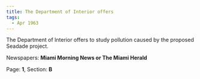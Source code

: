 ```yaml
---  
title: The Department of Interior offers  
tags:  
  - Apr 1963  
---  
```

  
The Department of Interior offers to study pollution caused by the proposed Seadade project.  
  
Newspapers: **Miami Morning News or The Miami Herald**  
  
Page: **1**, Section: **B** 
